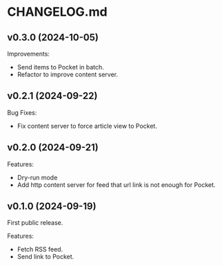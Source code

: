 # CHANGELOG.md

## v0.3.0 (2024-10-05)

Improvements:

* Send items to Pocket in batch.
* Refactor to improve content server.

## v0.2.1 (2024-09-22)

Bug Fixes:

* Fix content server to force article view to Pocket.

## v0.2.0 (2024-09-21)

Features:

* Dry-run mode
* Add http content server for feed that url link is not enough for Pocket.

## v0.1.0 (2024-09-19)

First public release.

Features:

* Fetch RSS feed.
* Send link to Pocket.
